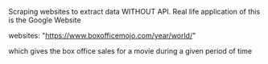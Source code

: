 Scraping websites to extract data WITHOUT API. Real life application of this is the Google Website

websites: "https://www.boxofficemojo.com/year/world/"

which gives the box office sales for a movie during a given period of time